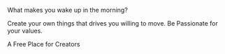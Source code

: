 What makes you wake up in the morning?

Create your own things that drives you willing to move.
Be Passionate for your values.

A Free Place for Creators
